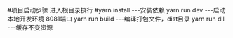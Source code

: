 #项目启动步骤
进入根目录执行
#yarn install ---安装依赖
yarn run dev  ---启动本地开发环境  8081端口
yarn run build   ---编译打包文件，dist目录
yarn run dll   ---缓存不变资源



